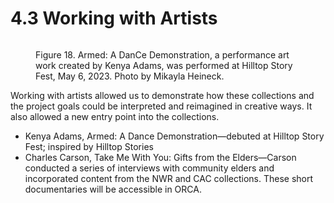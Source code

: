 # 4.3 Working with Artists

<figure><img src="../.gitbook/assets/CAC0003_HSFImage_20.jpg" alt=""><figcaption><p> Figure 18. Armed: A DanCe Demonstration, a performance art work created by Kenya Adams, was performed at Hilltop Story Fest, May 6, 2023. Photo by Mikayla Heineck.</p></figcaption></figure>

Working with artists allowed us to demonstrate how these collections and the project goals could be interpreted and reimagined in creative ways. It also allowed a new entry point into the collections.

* Kenya Adams, Armed: A Dance Demonstration—debuted at Hilltop Story Fest; inspired by Hilltop Stories
* Charles Carson, Take Me With You: Gifts from the Elders—Carson conducted a series of interviews with community elders and incorporated content from the NWR and CAC collections. These short documentaries will be accessible in ORCA.
